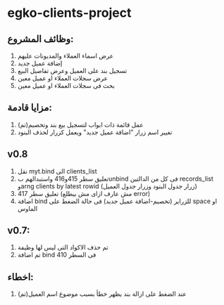 # egko-clients-project

## وظائف المشروع:

1. عرض اسماء العملاء والمديونات عليهم
2. إضافة عميل جديد
3. تسجيل بند على العميل وعرض تفاصيل البيع
4. عرض سجلات العملاء او عميل معين
5. بحث فى سجلات العملاء او عميل معين

## مزايا قادمة:

1. عمل قائمة ذات ابواب لتسجيل بيع بند وتخصيم(تم)
2. تغيير اسم زرار "اضافة عميل جديد" ويعمل كزرار لحذف البنود

## v0.8

1. نقل myt.bind الى clients_list
2. تعليق سطر 415و416 واستبدالهم بunbind فى
 كل من الدالتين records_list وarng clients by latest rowid 
(زرار جدول البنود وزرار جدول العميل)
3. تعليق سطر 417 (مش عارف ازاى مش بيطلع error)
4. اضافة bind للزراير (تخصيم-اضافة عميل جديد) فى حالة الضغط على space او الماوس
## v0.7:

1. تم حذف الاكواد التى ليس لها وظيفة
2. تم اضافة bind فى السطر 410


## اخطاء:

1. عند الضغط على ازالة بند يظهر خطأ بسبب موضوع اسم العميل(تم)
